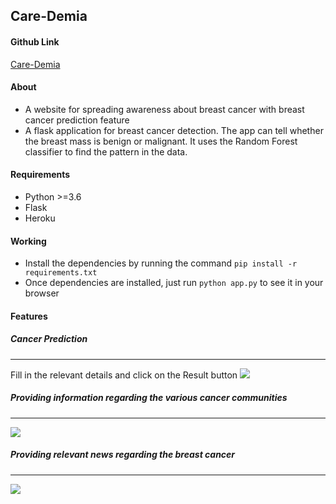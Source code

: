 ## Care-Demia

#### Github Link

[Care-Demia](https://github.com/yashasvimisra2798/Care-Demia)

#### About

* A website for spreading awareness about breast cancer with breast cancer prediction feature
* A flask application for breast cancer detection. The app can tell whether the breast mass is benign or malignant. It uses the Random Forest 
  classifier to find the pattern in the data.

#### Requirements

* Python >=3.6
* Flask
* Heroku

#### Working 

* Install the dependencies by running the command `pip install -r requirements.txt`
* Once dependencies are installed, just run `python app.py` to see it in your browser

#### Features 

##### Cancer Prediction #####
----------------------------------------------------------------------------------------
Fill in the relevant details and click on the Result button
<img src=https://github.com/yashasvimisra2798/Care-Demia/blob/main/images/form.PNG>


##### Providing information regarding the various cancer communities #####
----------------------------------------------------------------------------------------
<img src= https://github.com/yashasvimisra2798/Care-Demia/blob/main/images/Community.PNG>


##### Providing relevant news regarding the breast cancer #####
----------------------------------------------------------------------------------------
<img src= https://github.com/yashasvimisra2798/Care-Demia/blob/main/images/News.PNG>



